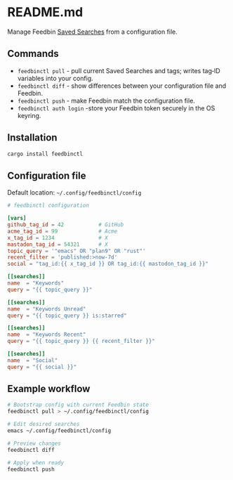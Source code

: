 # README.md

Manage Feedbin [Saved Searches](https://github.com/feedbin/feedbin-api/blob/master/content/saved-searches.md) from a configuration file.

## Commands

* `feedbinctl pull` - pull current Saved Searches and tags; writes tag‑ID variables into your config.
* `feedbinctl diff` - show differences between your configuration file and Feedbin.
* `feedbinctl push` - make Feedbin match the configuration file.
* `feedbinctl auth login` -store your Feedbin token securely in the OS keyring.

## Installation

```sh
cargo install feedbinctl
```

## Configuration file

Default location: `~/.config/feedbinctl/config`

```toml
# feedbinctl configuration

[vars]
github_tag_id = 42           # GitHub
acme_tag_id = 99             # Acme
x_tag_id = 1234              # X
mastadon_tag_id = 54321      # X
topic_query = '"emacs" OR "plan9" OR "rust"'
recent_filter = 'published:>now-7d'
social = "tag_id:{{ x_tag_id }} OR tag_id:{{ mastodon_tag_id }}"

[[searches]]
name  = "Keywords"
query = "{{ topic_query }}"

[[searches]]
name  = "Keywords Unread"
query = "{{ topic_query }} is:starred"

[[searches]]
name  = "Keywords Recent"
query = "{{ topic_query }} {{ recent_filter }}"

[[searches]]
name  = "Social"
query = "{{ social }}"
```

## Example workflow

```sh
# Bootstrap config with current Feedbin state
feedbinctl pull > ~/.config/feedbinctl/config

# Edit desired searches
emacs ~/.config/feedbinctl/config

# Preview changes
feedbinctl diff

# Apply when ready
feedbinctl push
```
